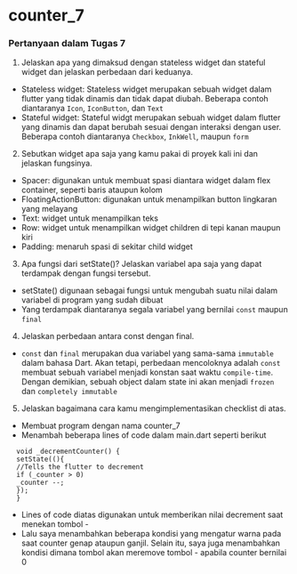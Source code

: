 # counter_7

### Pertanyaan dalam Tugas 7

1. Jelaskan apa yang dimaksud dengan stateless widget dan stateful widget dan jelaskan perbedaan dari keduanya.
* Stateless widget: Stateless widget merupakan sebuah widget dalam flutter yang tidak dinamis dan 
tidak dapat diubah. Beberapa contoh diantaranya `Icon`, `IconButton`, dan `Text`
* Stateful widget: Stateful widgt merupakan sebuah widget dalam flutter yang dinamis dan dapat berubah
sesuai dengan interaksi dengan user. Beberapa contoh diantaranya `Checkbox`, `InkWell`, maupun `form`

2. Sebutkan widget apa saja yang kamu pakai di proyek kali ini dan jelaskan fungsinya.
* Spacer: digunakan untuk membuat spasi diantara widget dalam flex container, seperti baris ataupun kolom
* FloatingActionButton: digunakan untuk menampilkan button lingkaran yang melayang
* Text: widget untuk menampilkan teks
* Row: widget untuk menampilkan widget children di tepi kanan maupun kiri
* Padding: menaruh spasi di sekitar child widget

3. Apa fungsi dari setState()? Jelaskan variabel apa saja yang dapat terdampak dengan fungsi tersebut.
* setState() digunaan sebagai fungsi untuk mengubah suatu nilai dalam variabel di program yang sudah 
dibuat
* Yang terdampak diantaranya segala variabel yang bernilai `const` maupun `final`

4. Jelaskan perbedaan antara const dengan final.
* `const` dan `final` merupakan dua variabel yang sama-sama `immutable` dalam bahasa Dart.
Akan tetapi, perbedaan mencoloknya adalah `const` membuat sebuah variabel menjadi konstan 
saat waktu `compile-time`. Dengan demikian, sebuah object dalam state ini akan menjadi
`frozen` dan `completely immutable`

5. Jelaskan bagaimana cara kamu mengimplementasikan checklist di atas.
* Membuat program dengan nama counter_7
* Menambah beberapa lines of code dalam main.dart seperti berikut

```
  void _decrementCounter() {
  setState((){
  //Tells the flutter to decrement
  if (_counter > 0)
  _counter --;
  });
  }
```

* Lines of code diatas digunakan untuk memberikan nilai decrement saat menekan 
tombol -
* Lalu saya menambahkan beberapa kondisi yang mengatur warna pada saat counter
genap ataupun ganjil. Selain itu, saya juga menambahkan kondisi dimana tombol
akan meremove tombol - apabila counter bernilai 0
